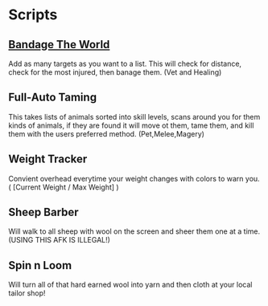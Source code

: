 # Scripts
## [Bandage The World](https://github.com/malbolger/Typescript_UOLL/blob/main/Bandage_The_World)
Add as many targets as you want to a list. This will check for distance, check for the most injured, then banage them. (Vet and Healing)
## Full-Auto Taming
This takes lists of animals sorted into skill levels, scans around you for them kinds of animals, if they are found it will move ot them, tame them, and kill them with the users preferred method. (Pet,Melee,Magery)
## Weight Tracker
Convient overhead everytime your weight changes with colors to warn you.( [Current Weight / Max Weight] )
## Sheep Barber
Will walk to all sheep with wool on the screen and sheer them one at a time. (USING THIS AFK IS ILLEGAL!)
## Spin n Loom
Will turn all of that hard earned wool into yarn and then cloth at your local tailor shop!
